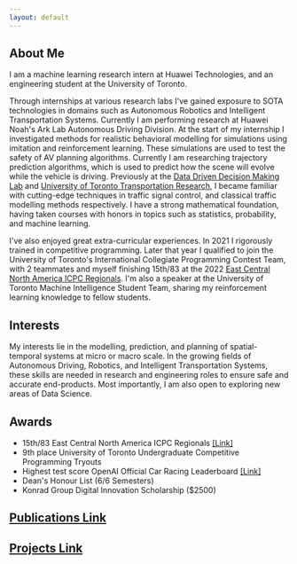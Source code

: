 ```yaml
---
layout: default
---
```

## About Me
I am a machine learning research intern at Huawei Technologies, and an engineering student at the University of Toronto.  

Through internships at various research labs I've gained exposure to SOTA technologies in domains such as Autonomous Robotics and Intelligent Transportation Systems. Currently I am performing research at Huawei Noah's Ark Lab Autonomous Driving Division. At the start of my internship I investigated methods for realistic behavioral modelling for simulations using imitation and reinforcement learning. These simulations are used to test the safety of AV planning algorithms. Currently I am researching trajectory prediction algorithms, which is used to predict how the scene will evolve while the vehicle is driving. Previously at the [Data Driven Decision Making Lab](https://d3m.mie.utoronto.ca) and [University of Toronto Transportation Research](https://uttri.utoronto.ca/), I became familiar with cutting-edge techniques in traffic signal control, and classical traffic modelling methods respectively. I have a strong mathematical foundation, having taken courses with honors in topics such as statistics, probability, and machine learning.


I've also enjoyed great extra-curricular experiences. In 2021 I rigorously trained in competitive programming. Later that year I qualified to join the University of Toronto's International Collegiate Programming Contest Team, with 2 teammates and myself finishing 15th/83 at the 2022 [East Central North America ICPC Regionals](https://icpc.global/regionals/finder/East-Central-NA-2021/standings). I'm also a speaker at the University of Toronto Machine Intelligence Student Team, sharing my reinforcement learning knowledge to fellow students.


## Interests
My interests lie in the modelling, prediction, and planning of spatial-temporal systems at micro or macro scale. In the growing fields of Autonomous Driving, Robotics, and Intelligent Transportation Systems, these skills are needed in research and engineering roles to ensure safe and accurate end-products. Most importantly, I am also open to exploring new areas of Data Science.


## Awards
- 15th/83 East Central North America ICPC Regionals [[Link]](https://icpc.global/regionals/finder/East-Central-NA-2022/standings)
- 9th place University of Toronto Undergraduate Competitive Programming Tryouts
- Highest test score OpenAI Official Car Racing Leaderboard [[Link]](https://github.com/openai/gym/wiki/Leaderboard)
- Dean's Honour List (6/6 Semesters) 
- Konrad Group Digital Innovation Scholarship ($2500)

## [Publications Link](./publications.html)

## [Projects Link](./projects.html)

&nbsp;

&nbsp;

